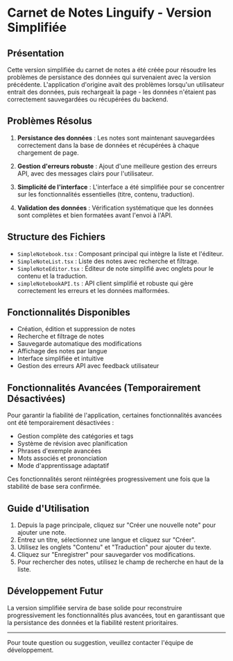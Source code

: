 # Carnet de Notes Linguify - Version Simplifiée

## Présentation

Cette version simplifiée du carnet de notes a été créée pour résoudre les problèmes de persistance des données qui survenaient avec la version précédente. L'application d'origine avait des problèmes lorsqu'un utilisateur entrait des données, puis rechargeait la page - les données n'étaient pas correctement sauvegardées ou récupérées du backend.

## Problèmes Résolus

1. **Persistance des données** : Les notes sont maintenant sauvegardées correctement dans la base de données et récupérées à chaque chargement de page.

2. **Gestion d'erreurs robuste** : Ajout d'une meilleure gestion des erreurs API, avec des messages clairs pour l'utilisateur.

3. **Simplicité de l'interface** : L'interface a été simplifiée pour se concentrer sur les fonctionnalités essentielles (titre, contenu, traduction).

4. **Validation des données** : Vérification systématique que les données sont complètes et bien formatées avant l'envoi à l'API.

## Structure des Fichiers

- `SimpleNotebook.tsx` : Composant principal qui intègre la liste et l'éditeur.
- `SimpleNoteList.tsx` : Liste des notes avec recherche et filtrage.
- `SimpleNoteEditor.tsx` : Éditeur de note simplifié avec onglets pour le contenu et la traduction.
- `simpleNotebookAPI.ts` : API client simplifié et robuste qui gère correctement les erreurs et les données malformées.

## Fonctionnalités Disponibles

- Création, édition et suppression de notes
- Recherche et filtrage de notes
- Sauvegarde automatique des modifications
- Affichage des notes par langue
- Interface simplifiée et intuitive
- Gestion des erreurs API avec feedback utilisateur

## Fonctionnalités Avancées (Temporairement Désactivées)

Pour garantir la fiabilité de l'application, certaines fonctionnalités avancées ont été temporairement désactivées :

- Gestion complète des catégories et tags
- Système de révision avec planification
- Phrases d'exemple avancées
- Mots associés et prononciation
- Mode d'apprentissage adaptatif

Ces fonctionnalités seront réintégrées progressivement une fois que la stabilité de base sera confirmée.

## Guide d'Utilisation

1. Depuis la page principale, cliquez sur "Créer une nouvelle note" pour ajouter une note.
2. Entrez un titre, sélectionnez une langue et cliquez sur "Créer".
3. Utilisez les onglets "Contenu" et "Traduction" pour ajouter du texte.
4. Cliquez sur "Enregistrer" pour sauvegarder vos modifications.
5. Pour rechercher des notes, utilisez le champ de recherche en haut de la liste.

## Développement Futur

La version simplifiée servira de base solide pour reconstruire progressivement les fonctionnalités plus avancées, tout en garantissant que la persistance des données et la fiabilité restent prioritaires.

---

Pour toute question ou suggestion, veuillez contacter l'équipe de développement.
